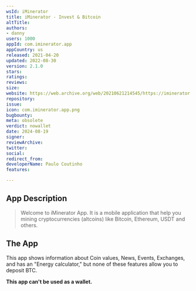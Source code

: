 ```yaml
---
wsId: iMinerator
title: iMinerator - Invest & Bitcoin
altTitle: 
authors:
- danny
users: 1000
appId: com.iminerator.app
appCountry: us
released: 2021-04-20
updated: 2022-08-30
version: 2.1.0
stars: 
ratings: 
reviews: 
size: 
website: https://web.archive.org/web/20210621214545/https://iminerator.com/
repository: 
issue: 
icon: com.iminerator.app.png
bugbounty: 
meta: obsolete
verdict: nowallet
date: 2024-08-19
signer: 
reviewArchive: 
twitter: 
social: 
redirect_from: 
developerName: Paulo Coutinho
features: 

---
```


## App Description

> Welcome to iMinerator App. It is a mobile application that help you mining cryptocurrencies (altcoins) like Bitcoin, Ethereum, USDT and others.

## The App

This app shows information about Coin values, News, Events, Exchanges, and has an "Energy calculator," but none of these features allow you to deposit BTC.

**This app can't be used as a wallet.**